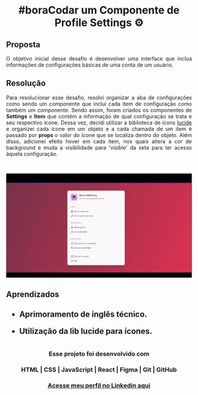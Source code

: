 # <h1 align="center"> **#boraCodar um Componente de Profile Settings** ⚙ </h1>

<h2><strong>Proposta </strong></h2>
<p align="justify"> O objetivo inicial desse desafio é desenvolver uma interface que inclua informações de configurações básicas de uma conta de um usuário.</p>

<h2> <strong>Resolução</strong>  </h2>
<p align="justify"> Para resolucionar esse desafio, resolvi organizar a aba de configurações como sendo um componente que inclui cada item de configuração como também um componente. Sendo assim, foram criados os componentes de <strong>Settings</strong> e <strong>Item</strong> que contém a informação de qual configuração se trata e seu respectivo ícone. Dessa vez, decidi utilizar a biblioteca de icons <a href='https://lucide.dev/' target='_blank'>lucide </a> e organizei cada ícone em um objeto e a cada chamada de um item é passado por <strong>props </strong> o valor do ícone que se localiza dentro do objeto. Além disso, adicionei efeito hover em cada item, nos quais altera a cor de background e muda a visibilidade para 'visible' da seta para ter acesso àquela configuração. </p>

<br>

<p align="center">
  <img src="preview.gif">
</p>

<h2> <strong> Aprendizados </strong> <h2>
<ul>
  <li>
    <p> Aprimoramento de inglês técnico. </p>
  </li>
  <li>
    <p> Utilização da lib lucide para ícones. </p>
  </li>
</ul>

#

#### <h3 align="center"> Esse projeto foi desenvolvido com </h3>

### <p align="center"> **HTML | CSS | JavaScript | React | Figma | Git | GitHub** </p>

### <h3 align="center"> [Acesse meu perfil no Linkedin aqui](https://www.linkedin.com/in/tthayza-oliveira/) </h3>

